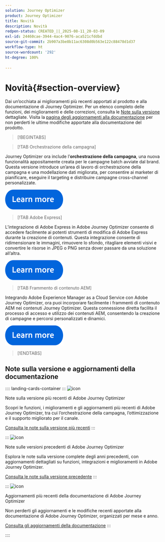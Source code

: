 ```yaml
---
solution: Journey Optimizer
product: Journey Optimizer
title: Novità
description: Novità
redpen-status: CREATED_||_2025-08-11_20-03-09
exl-id: 24460cae-3944-4ac4-9076-aca521cfddbd
source-git-commit: 2b907a3be8b11ac6308d0b563e122c88478d1d37
workflow-type: ht
source-wordcount: '292'
ht-degree: 100%

---
```


# Novità{#section-overview}

Dai un’occhiata ai miglioramenti più recenti apportati al prodotto e alla documentazione di Journey Optimizer. Per un elenco completo delle funzioni, dei miglioramenti e delle correzioni, consulta le [Note sulla versione](../using/rn/release-notes.md) dettagliate. Visita la [pagina degli aggiornamenti alla documentazione](../using/rn/documentation-updates.md) per non perderti le ultime modifiche apportate alla documentazione del prodotto.

>[!BEGINTABS]

>[!TAB Orchestrazione della campagna]

Journey Optimizer ora include l’**orchestrazione della campagna**, una nuova funzionalità appositamente creata per le campagne batch avviate dal brand. Questa versione introduce un’area di lavoro di orchestrazione della campagna e una modellazione dati migliorata, per consentire ai marketer di pianificare, eseguire il targeting e distribuire campagne cross-channel personalizzate.

[![Ulteriori informazioni](../using/assets/do-not-localize/learn-more-button.svg)](../using/orchestrated/gs-orchestrated-campaigns.md)

>[!TAB Adobe Express]

L’integrazione di Adobe Express in Adobe Journey Optimizer consente di accedere facilmente ai potenti strumenti di modifica di Adobe Express durante la creazione di contenuti. Questa integrazione consente di ridimensionare le immagini, rimuovere lo sfondo, ritagliare elementi visivi e convertire le risorse in JPEG o PNG senza dover passare da una soluzione all’altra.

[![Ulteriori informazioni](../using/assets/do-not-localize/learn-more-button.svg)](../using/integrations/express.md)

<!--
>[!TAB AI Assistant]

Immerse yourself in a hands-on experience with our [AI Assistant](../help/using/content-management/gs-generative.md) live feature preview, designed to let you explore its features firsthand and fully understand its capabilities.

[![learn more](../using/assets/do-not-localize/try-it-button.svg)](https://experienceleague.adobe.com/en/apps/journey-optimizer/ai-assistant-content-accelerator){target="_blank"}-->

>[!TAB Frammento di contenuto AEM]

Integrando Adobe Experience Manager as a Cloud Service con Adobe Journey Optimizer, ora puoi incorporare facilmente i frammenti di contenuto AEM nei contenuti Journey Optimizer. Questa connessione diretta facilita il processo di accesso e utilizzo dei contenuti AEM, consentendo la creazione di campagne e percorsi personalizzati e dinamici.

[![Ulteriori informazioni](../using/assets/do-not-localize/learn-more-button.svg)](../using/integrations/aem-fragments.md)


>[!ENDTABS]

## Note sulla versione e aggiornamenti della documentazione

:::: landing-cards-container
:::
![icon](https://cdn.experienceleague.adobe.com/icons/list-check.svg)

Note sulla versione più recenti di Adobe Journey Optimizer

Scopri le funzioni, i miglioramenti e gli aggiornamenti più recenti di Adobe Journey Optimizer, tra cui l’orchestrazione della campagna, l’ottimizzazione e il supporto migliorato per il canale.

[Consulta le note sulla versione più recenti](../using/rn/release-notes.md)
:::

:::
![icon](https://cdn.experienceleague.adobe.com/icons/book.svg)

Note sulle versioni precedenti di Adobe Journey Optimizer

Esplora le note sulla versione complete degli anni precedenti, con aggiornamenti dettagliati su funzioni, integrazioni e miglioramenti in Adobe Journey Optimizer.

[Consulta le note sulla versione precedente](previous-rn-new-landing-page.md)
:::

:::
![icon](https://cdn.experienceleague.adobe.com/icons/book.svg)

Aggiornamenti più recenti della documentazione di Adobe Journey Optimizer

Non perderti gli aggiornamenti e le modifiche recenti apportate alla documentazione di Adobe Journey Optimizer, organizzati per mese e anno.

[Consulta gli aggiornamenti della documentazione](../using/rn/documentation-updates.md)
:::

::::
